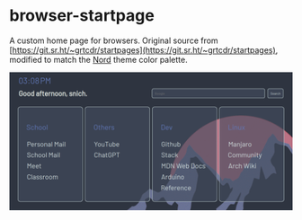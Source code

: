 # browser-startpage

A custom home page for browsers. Original source from [https://git.sr.ht/~grtcdr/startpages](https://git.sr.ht/~grtcdr/startpages), modified to match the [Nord](https://nordtheme.com) theme color palette.

![preview](preview.png)
